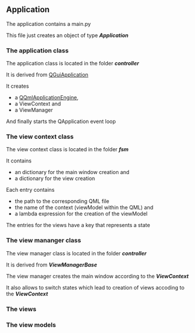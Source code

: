 ## Application

The application contains a main.py

This file just creates an object of type __*Application*__

### The application class

The application class is located in the folder __*controller*__

It is derived from [QGuiApplication](https://doc.qt.io/qt-5/qguiapplication.html)

It creates 
- a [QQmlApplicationEngine](https://doc.qt.io/qt-5/qqmlapplicationengine.html),
- a ViewContext and
- a ViewManager

And finally starts the QApplication event loop

### The view context class

The view context class is located in the folder __*fsm*__

It contains 
- an dictionary for the main window creation and 
- a dictionary for the view creation

Each entry contains
- the path to the corresponding QML file
- the name of the context (viewModel within the QML) and
- a lambda expression for the creation of the viewModel

The entries for the views have a key that represents a state

### The view mananger class

The view manager class is located in the folder __*controller*__

It is derived from __*ViewManagerBase*__

The view manager creates the main window according to the __*ViewContext*__

It also allows to switch states which lead to creation of views accoding to the __*ViewContext*__

### The views


### The view models

